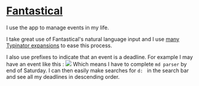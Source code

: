 # [Fantastical](https://flexibits.com/fantastical)
I use the app to manage events in my life.

I take great use of Fantastical's natural language input and I use [many Typinator expansions](https://medium.com/@NikitaVoloboev/fantastical-natural-input-text-expansions-3ea8cf7ccac3#.pv5937ncr) to ease this process.

I also use prefixes to indicate that an event is a deadline. For example I may have an event like this : 
![](https://i.imgur.com/zjmK5T2.png)
Which means I have to complete `md parser` by end of Saturday. I can then easily make searches for `d: ` in the search bar and see all my deadlines in descending order.
